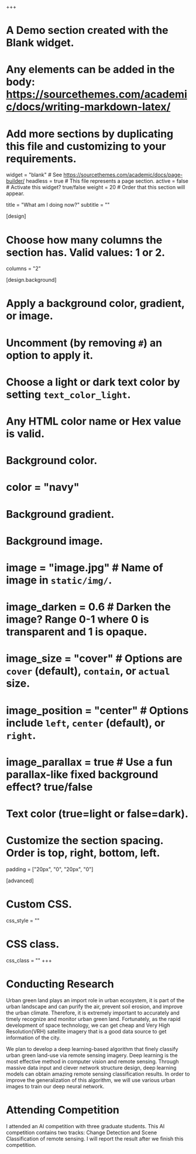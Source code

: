 +++
# A Demo section created with the Blank widget.
# Any elements can be added in the body: https://sourcethemes.com/academic/docs/writing-markdown-latex/
# Add more sections by duplicating this file and customizing to your requirements.

widget = "blank"  # See https://sourcethemes.com/academic/docs/page-builder/
headless = true  # This file represents a page section.
active = false # Activate this widget? true/false
weight = 20  # Order that this section will appear.

title = "What am I doing now?"
subtitle = ""

[design]
  # Choose how many columns the section has. Valid values: 1 or 2.
  columns = "2"

[design.background]
  # Apply a background color, gradient, or image.
  #   Uncomment (by removing `#`) an option to apply it.
  #   Choose a light or dark text color by setting `text_color_light`.
  #   Any HTML color name or Hex value is valid.

  # Background color.
  # color = "navy"

  # Background gradient.
  # Background image.
  # image = "image.jpg"  # Name of image in `static/img/`.
  # image_darken = 0.6  # Darken the image? Range 0-1 where 0 is transparent and 1 is opaque.
  # image_size = "cover"  #  Options are `cover` (default), `contain`, or `actual` size.
  # image_position = "center"  # Options include `left`, `center` (default), or `right`.
  # image_parallax = true  # Use a fun parallax-like fixed background effect? true/false

  # Text color (true=light or false=dark).
  # Customize the section spacing. Order is top, right, bottom, left.
  padding = ["20px", "0", "20px", "0"]

[advanced]
 # Custom CSS. 
 css_style = ""

 # CSS class.
 css_class = ""
+++

# Conducting Research

Urban green land plays an import role in urban ecosystem, it is part of the urban landscape and can purify the air, prevent soil erosion, and improve the urban climate. Therefore, it is extremely important to accurately and timely recognize and monitor urban green land. Fortunately, as the rapid development of space technology, we can get cheap and Very High Resolution(VRH) satellite imagery that is a good data source to get information of the city. 

We plan to develop a deep learning-based algorithm that finely classify urban green land-use via remote sensing imagery. Deep learning is the most effective method in computer vision and remote sensing. Through massive data input and clever network structure design, deep learning models can obtain amazing remote sensing classification results. In order to improve the generalization of this algorithm, we will use various urban images to train our deep neural network. 

# Attending Competition

I attended an AI competition with three graduate students. This AI competition contains two tracks: Change Detection and Scene Classification of remote sensing. I will report the result after we finish this competition.